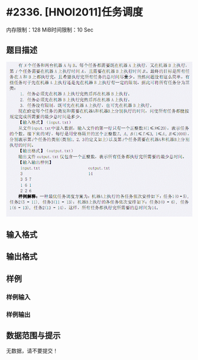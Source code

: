 # #2336. [HNOI2011]任务调度

内存限制：128 MiB时间限制：10 Sec

## 题目描述

![](upload/201105/1.jpg)

## 输入格式

## 输出格式

## 样例

### 样例输入

### 样例输出

## 数据范围与提示

无数据，请不要提交！

